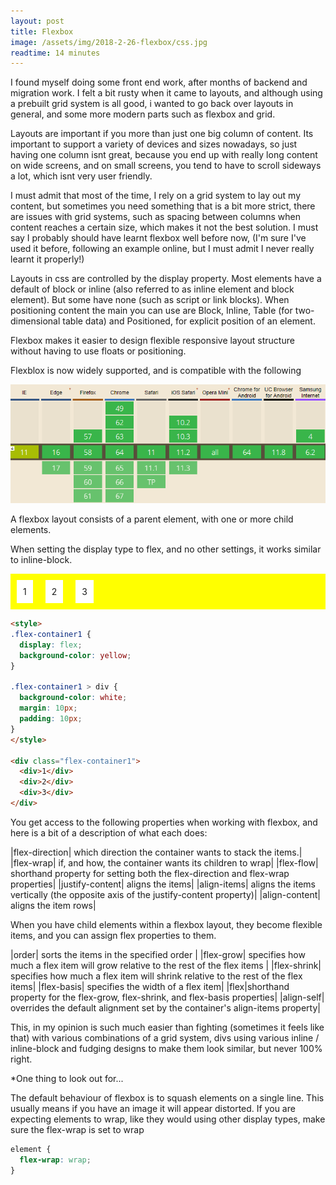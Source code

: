 ```yaml
---
layout: post
title: Flexbox
image: /assets/img/2018-2-26-flexbox/css.jpg
readtime: 14 minutes
---
```


I found myself doing some front end work, after months of backend and migration work. I felt a bit rusty when it came to layouts, and although using a prebuilt grid system is all good, i wanted to go back over layouts in general, and some more modern parts such as flexbox and grid.


Layouts are important if you more than just one big column of content. Its important to support a variety of devices and sizes nowadays, so just having one column isnt great, because you end up with really long content on wide screens, and on small screens, you tend to have to scroll sideways a lot, which isnt very user friendly.


I must admit that most of the time, I rely on a grid system to lay out my content, but sometimes you need something that is a bit more strict, there are issues with grid systems, such as spacing between columns when content reaches a certain size, which makes it not the best solution. I must say I probably should have learnt flexbox well before now, (I'm sure I've used it before, following an example online, but I must admit I never really learnt it properly!)


Layouts in css are controlled by the display property. Most elements have a default of block or inline (also referred to as inline element and block element). But some have none (such as script or link blocks). When positioning content the main you can use are Block, Inline, Table (for two-dimensional table data) and Positioned, for explicit position of an element.


Flexbox makes it easier to design flexible responsive layout structure without having to use floats or positioning.

Flexblox is now widely supported, and is compatible with the following 

![Compatibility](/assets/img/2018-2-26-flexbox/compatibility.png)

A flexbox layout consists of a parent element, with one or more child elements.

When setting the display type to flex, and no other settings, it works similar to inline-block.

<style>
.flex-container1 {
  display: flex;
  background-color: yellow;
}

.flex-container1 > div {
  background-color: white;
  margin: 10px;
  padding: 10px;
}
</style>

<div class="flex-container1">
  <div>1</div>
  <div>2</div>
  <div>3</div>  
</div>

```html
<style>
.flex-container1 {
  display: flex;
  background-color: yellow;
}

.flex-container1 > div {
  background-color: white;
  margin: 10px;
  padding: 10px;
}
</style>

<div class="flex-container1">
  <div>1</div>
  <div>2</div>
  <div>3</div>  
</div>

```

You get access to the following properties when working with flexbox, and here is a bit of a description of what each does:

|flex-direction| which direction the container wants to stack the items.|
|flex-wrap| if, and how, the container wants its children to wrap|
|flex-flow| shorthand property for setting both the flex-direction and flex-wrap properties|
|justify-content| aligns the items|
|align-items| aligns the items vertically (the opposite axis of the justify-content property)|
|align-content| aligns the item rows|


When you have child elements within a flexbox layout, they become flexible items, and you can assign flex properties to them.

|order| sorts the items in the specified order |
|flex-grow| specifies how much a flex item will grow relative to the rest of the flex items |
|flex-shrink| specifies how much a flex item will shrink relative to the rest of the flex items|
|flex-basis| specifies the width of a flex item|
|flex|shorthand property for the flex-grow, flex-shrink, and flex-basis properties|
|align-self| overrides the default alignment set by the container's align-items property|


This, in my opinion is such much easier than fighting (sometimes it feels like that) with various combinations of a grid system, divs using various inline / inline-block and fudging designs to make them look similar, but never 100% right. 




*One thing to look out for...

The default behaviour of flexbox is to squash elements on a single line. This usually means if you have an image it will appear distorted. If you are expecting elements to wrap, like they would using other display types, make sure the flex-wrap is set to wrap

```css
element {
  flex-wrap: wrap;
}
```